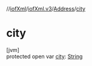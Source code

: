 //[iofXml](../../../index.md)/[iofXml.v3](../index.md)/[Address](index.md)/[city](city.md)

# city

[jvm]\
protected open var [city](city.md): [String](https://docs.oracle.com/javase/8/docs/api/java/lang/String.html)
